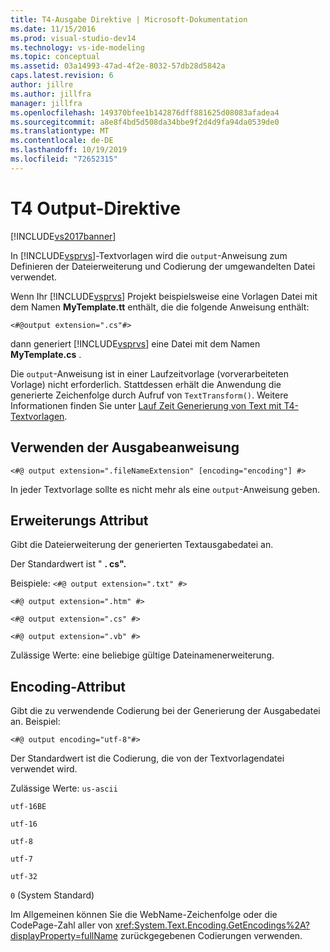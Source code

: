 ```yaml
---
title: T4-Ausgabe Direktive | Microsoft-Dokumentation
ms.date: 11/15/2016
ms.prod: visual-studio-dev14
ms.technology: vs-ide-modeling
ms.topic: conceptual
ms.assetid: 03a14993-47ad-4f2e-8032-57db28d5842a
caps.latest.revision: 6
author: jillre
ms.author: jillfra
manager: jillfra
ms.openlocfilehash: 149370bfee1b142876dff881625d08083afadea4
ms.sourcegitcommit: a8e8f4bd5d508da34bbe9f2d4d9fa94da0539de0
ms.translationtype: MT
ms.contentlocale: de-DE
ms.lasthandoff: 10/19/2019
ms.locfileid: "72652315"
---
```

# <a name="t4-output-directive"></a>T4 Output-Direktive
[!INCLUDE[vs2017banner](../includes/vs2017banner.md)]

In [!INCLUDE[vsprvs](../includes/vsprvs-md.md)]-Textvorlagen wird die `output`-Anweisung zum Definieren der Dateierweiterung und Codierung der umgewandelten Datei verwendet.

 Wenn Ihr [!INCLUDE[vsprvs](../includes/vsprvs-md.md)] Projekt beispielsweise eine Vorlagen Datei mit dem Namen **MyTemplate.tt** enthält, die die folgende Anweisung enthält:

 `<#@output extension=".cs"#>`

 dann generiert [!INCLUDE[vsprvs](../includes/vsprvs-md.md)] eine Datei mit dem Namen **MyTemplate.cs** .

 Die `output`-Anweisung ist in einer Laufzeitvorlage (vorverarbeiteten Vorlage) nicht erforderlich. Stattdessen erhält die Anwendung die generierte Zeichenfolge durch Aufruf von `TextTransform()`. Weitere Informationen finden Sie unter [Lauf Zeit Generierung von Text mit T4-Textvorlagen](../modeling/run-time-text-generation-with-t4-text-templates.md).

## <a name="using-the-output-directive"></a>Verwenden der Ausgabeanweisung

```
<#@ output extension=".fileNameExtension" [encoding="encoding"] #>
```

 In jeder Textvorlage sollte es nicht mehr als eine `output`-Anweisung geben.

## <a name="extension-attribute"></a>Erweiterungs Attribut
 Gibt die Dateierweiterung der generierten Textausgabedatei an.

 Der Standardwert ist " **. cs".**

 Beispiele: `<#@ output extension=".txt" #>`

 `<#@ output extension=".htm" #>`

 `<#@ output extension=".cs" #>`

 `<#@ output extension=".vb" #>`

 Zulässige Werte: eine beliebige gültige Dateinamenerweiterung.

## <a name="encoding-attribute"></a>Encoding-Attribut
 Gibt die zu verwendende Codierung bei der Generierung der Ausgabedatei an. Beispiel:

 `<#@ output encoding="utf-8"#>`

 Der Standardwert ist die Codierung, die von der Textvorlagendatei verwendet wird.

 Zulässige Werte: `us-ascii`

 `utf-16BE`

 `utf-16`

 `utf-8`

 `utf-7`

 `utf-32`

 `0` (System Standard)

 Im Allgemeinen können Sie die WebName-Zeichenfolge oder die CodePage-Zahl aller von <xref:System.Text.Encoding.GetEncodings%2A?displayProperty=fullName> zurückgegebenen Codierungen verwenden.
